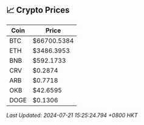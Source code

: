## 📈 Crypto Prices

| Coin | Price |
| ---- | ----- |
| BTC | $66700.5384 |
| ETH | $3486.3953 |
| BNB | $592.1733 |
| CRV | $0.2874 |
| ARB | $0.7718 |
| OKB | $42.6595 |
| DOGE | $0.1306 |

_Last Updated: 2024-07-21 15:25:24.794 +0800 HKT_
